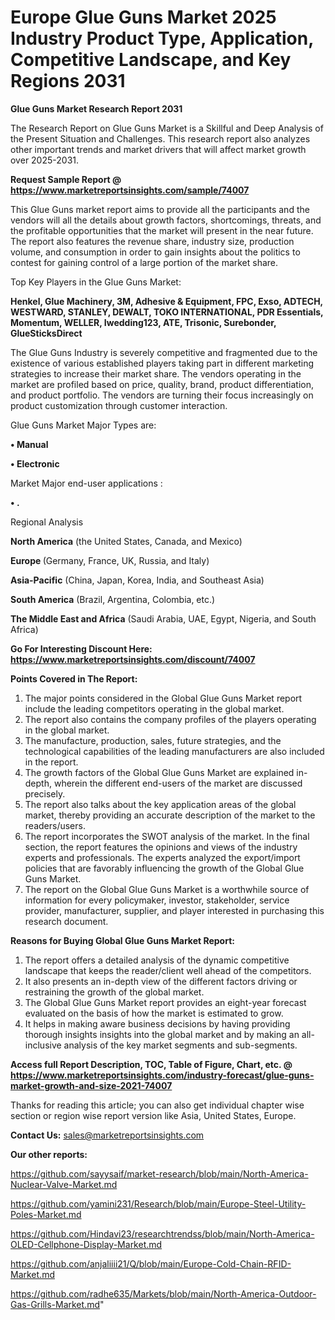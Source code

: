  # Europe Glue Guns Market 2025 Industry Product Type, Application, Competitive Landscape, and Key Regions 2031

<strong>Glue Guns Market Research Report 2031</strong>

The Research Report on Glue Guns Market is a Skillful and Deep Analysis of the Present Situation and Challenges. This research report also analyzes other important trends and market drivers that will affect market growth over 2025-2031.

<strong>Request Sample Report @ <a href=https://www.marketreportsinsights.com/sample/74007>https://www.marketreportsinsights.com/sample/74007</a></strong>

This Glue Guns market report aims to provide all the participants and the vendors will all the details about growth factors, shortcomings, threats, and the profitable opportunities that the market will present in the near future. The report also features the revenue share, industry size, production volume, and consumption in order to gain insights about the politics to contest for gaining control of a large portion of the market share.

Top Key Players in the Glue Guns Market:

<strong>Henkel, Glue Machinery, 3M, Adhesive & Equipment, FPC, Exso, ADTECH, WESTWARD, STANLEY, DEWALT, TOKO INTERNATIONAL, PDR Essentials, Momentum, WELLER, Iwedding123, ATE, Trisonic, Surebonder, GlueSticksDirect</strong>

The Glue Guns Industry is severely competitive and fragmented due to the existence of various established players taking part in different marketing strategies to increase their market share. The vendors operating in the market are profiled based on price, quality, brand, product differentiation, and product portfolio. The vendors are turning their focus increasingly on product customization through customer interaction.

Glue Guns Market Major Types are:

<strong>• Manual

• Electronic</strong>

Market Major end-user applications :

<strong>• .</strong>

Regional Analysis

</u><strong><b>North America</b></strong> (the United States, Canada, and Mexico)

<strong><b>Europe </b></strong>(Germany, France, UK, Russia, and Italy)

<strong><b>Asia-Pacific</b></strong> (China, Japan, Korea, India, and Southeast Asia)

<strong><b>South America</b></strong> (Brazil, Argentina, Colombia, etc.)

<strong><b>The Middle East and Africa</b></strong> (Saudi Arabia, UAE, Egypt, Nigeria, and South Africa)

<strong>Go For Interesting Discount Here: <a href=https://www.marketreportsinsights.com/discount/74007>https://www.marketreportsinsights.com/discount/74007</a></strong>

<strong>Points Covered in The Report:</strong>
<ol>
  <li>The major points considered in the Global Glue Guns Market report include the leading competitors operating in the global market.</li>
  <li>The report also contains the company profiles of the players operating in the global market.</li>
  <li>The manufacture, production, sales, future strategies, and the technological capabilities of the leading manufacturers are also included in the report.</li>
  <li>The growth factors of the Global Glue Guns Market are explained in-depth, wherein the different end-users of the market are discussed precisely.</li>
  <li>The report also talks about the key application areas of the global market, thereby providing an accurate description of the market to the readers/users.</li>
  <li>The report incorporates the SWOT analysis of the market. In the final section, the report features the opinions and views of the industry experts and professionals. The experts analyzed the export/import policies that are favorably influencing the growth of the Global Glue Guns Market.</li>
  <li>The report on the Global Glue Guns Market is a worthwhile source of information for every policymaker, investor, stakeholder, service provider, manufacturer, supplier, and player interested in purchasing this research document.</li>
</ol>
<strong>Reasons for Buying Global Glue Guns Market Report:</strong>

<ol>
  <li>The report offers a detailed analysis of the dynamic competitive landscape that keeps the reader/client well ahead of the competitors.</li>
  <li>It also presents an in-depth view of the different factors driving or restraining the growth of the global market.</li>
  <li>The Global Glue Guns Market report provides an eight-year forecast evaluated on the basis of how the market is estimated to grow.</li>
  <li>It helps in making aware business decisions by having providing thorough insights insights into the global market and by making an all-inclusive analysis of the key market segments and sub-segments.</li>
</ol>
<strong>Access full Report Description, TOC, Table of Figure, Chart, etc. @ <a href=https://www.marketreportsinsights.com/industry-forecast/glue-guns-market-growth-and-size-2021-74007>https://www.marketreportsinsights.com/industry-forecast/glue-guns-market-growth-and-size-2021-74007</a></strong>


Thanks for reading this article; you can also get individual chapter wise section or region wise report version like Asia, United States, Europe.

<strong>Contact Us:</strong>
sales@marketreportsinsights.com

<strong>Our other reports:</strong>

<a href=https://github.com/sayysaif/market-research/blob/main/North-America-Nuclear-Valve-Market.md>https://github.com/sayysaif/market-research/blob/main/North-America-Nuclear-Valve-Market.md</a>

<a href=https://github.com/yamini231/Research/blob/main/Europe-Steel-Utility-Poles-Market.md>https://github.com/yamini231/Research/blob/main/Europe-Steel-Utility-Poles-Market.md</a>

<a href=https://github.com/Hindavi23/researchtrendss/blob/main/North-America-OLED-Cellphone-Display-Market.md>https://github.com/Hindavi23/researchtrendss/blob/main/North-America-OLED-Cellphone-Display-Market.md</a>

<a href=https://github.com/anjaliiii21/Q/blob/main/Europe-Cold-Chain-RFID-Market.md>https://github.com/anjaliiii21/Q/blob/main/Europe-Cold-Chain-RFID-Market.md</a>

<a href=https://github.com/radhe635/Markets/blob/main/North-America-Outdoor-Gas-Grills-Market.md>https://github.com/radhe635/Markets/blob/main/North-America-Outdoor-Gas-Grills-Market.md</a>"
